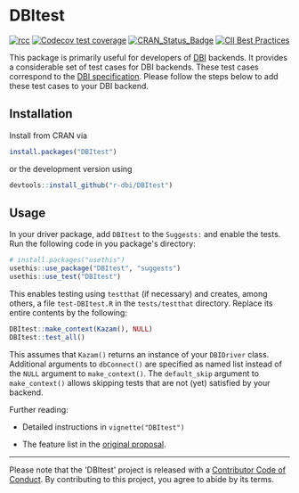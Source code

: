 # DBItest

<!-- badges: start -->
[![rcc](https://github.com/r-dbi/DBItest/workflows/rcc/badge.svg)](https://github.com/r-dbi/DBItest/actions)
[![Codecov test coverage](https://codecov.io/gh/r-dbi/DBItest/branch/master/graph/badge.svg)](https://codecov.io/gh/r-dbi/DBItest?branch=master)
[![CRAN_Status_Badge](https://www.r-pkg.org/badges/version/DBItest)](https://cran.r-project.org/package=DBItest)
[![CII Best Practices](https://bestpractices.coreinfrastructure.org/projects/3503/badge)](https://bestpractices.coreinfrastructure.org/projects/3503)
<!-- badges: end -->

This package is primarily useful for developers of [DBI](https://dbi.r-dbi.org) backends.
It provides a considerable set of test cases for DBI backends.
These test cases correspond to the [DBI specification](https://dbi.r-dbi.org/articles/spec).
Please follow the steps below to add these test cases to your DBI backend.


## Installation

Install from CRAN via

```r
install.packages("DBItest")
```

or the development version using

```r
devtools::install_github("r-dbi/DBItest")
```

## Usage

In your driver package, add `DBItest` to the `Suggests:` and enable the tests.
Run the following code in you package's directory:

```r
# install.packages("usethis")
usethis::use_package("DBItest", "suggests")
usethis::use_test("DBItest")
```

This enables testing using `testthat` (if necessary) and creates, among others, a file `test-DBItest.R` in the `tests/testthat` directory.
Replace its entire contents by the following:

```r
DBItest::make_context(Kazam(), NULL)
DBItest::test_all()
```

This assumes that `Kazam()` returns an instance of your `DBIDriver` class.
Additional arguments to `dbConnect()` are specified as named list instead of the `NULL` argument to `make_context()`.
The `default_skip` argument to `make_context()` allows skipping tests that are not (yet) satisfied by your backend.

Further reading:

- Detailed instructions in `vignette("DBItest")`

- The feature list in the [original proposal](https://github.com/r-dbi/DBItest/wiki/Proposal).

---

Please note that the 'DBItest' project is released with a
[Contributor Code of Conduct](https://dbitest.r-dbi.org/code_of_conduct).
By contributing to this project, you agree to abide by its terms.

